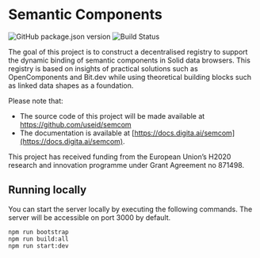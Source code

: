 # Semantic Components

![GitHub package.json version](https://img.shields.io/github/package-json/v/useid/semcom)
![Build Status](https://github.com/useid/semcom/workflows/CI/badge.svg)

The goal of this project is to construct a decentralised registry to support the dynamic binding of semantic components in Solid data browsers. This registry is based on insights of practical solutions such as OpenComponents and Bit.dev while using theoretical building blocks such as linked data shapes as a foundation.

Please note that: 
* The source code of this project will be made available at https://github.com/useid/semcom 
* The documentation is available at [https://docs.digita.ai/semcom](https://docs.digita.ai/semcom).

This project has received funding from the European Union’s H2020 research and innovation programme under Grant Agreement no 871498.

## Running locally

You can start the server locally by executing the following commands. The server will be accessible on port 3000 by default.

```
npm run bootstrap
npm run build:all
npm run start:dev
```
